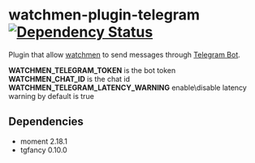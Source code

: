# watchmen-plugin-telegram [![Dependency Status](https://gemnasium.com/badges/github.com/vlaad360/watchmen-plugin-telegram.svg)](https://gemnasium.com/github.com/vlaad360/watchmen-plugin-telegram)

Plugin that allow [watchmen](https://github.com/iloire/watchmen) to send messages through [Telegram Bot](https://core.telegram.org/bots).

**WATCHMEN_TELEGRAM_TOKEN** is the bot token \
**WATCHMEN_CHAT_ID** is the chat id \
**WATCHMEN_TELEGRAM_LATENCY_WARNING** enable\disable latency warning by default is true

## Dependencies
- moment 2.18.1
- tgfancy 0.10.0

